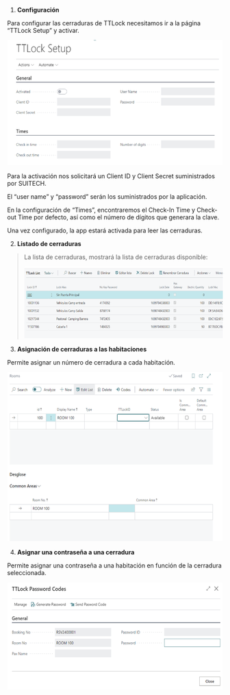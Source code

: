 1.  **Configuración**

Para configurar las cerraduras de TTLock necesitamos ir a la página
“TTLock Setup” y activar.

<img src="media/image1.png" style="width:5.90556in;height:3.04236in" alt="Interfaz de usuario gráfica, Aplicación Descripción generada automáticamente" />

Para la activación nos solicitará un Client ID y Client Secret
suministrados por SUITECH.

El “user name” y “password” serán los suministrados por la aplicación.

En la configuración de “Times”, encontraremos el Check-In Time y
Check-out Time por defecto, así como el número de dígitos que generara
la clave.

Una vez configurado, la app estará activada para leer las cerraduras.

2.  **Listado de cerraduras**

> La lista de cerraduras, mostrará la lista de cerraduras disponible:
>
> <img src="media/image2.png" style="width:5.90556in;height:1.74167in" alt="Interfaz de usuario gráfica Descripción generada automáticamente con confianza baja" />

3.  **Asignación de cerraduras a las habitaciones**

Permite asignar un número de cerradura a cada habitación.

<img src="media/image3.png" style="width:5.90556in;height:4.10694in" alt="Tabla Descripción generada automáticamente con confianza media" />

4.  **Asignar una contraseña a una cerradura**

Permite asignar una contraseña a una habitación en función de la
cerradura seleccionada.

<img src="media/image4.png" style="width:5.90556in;height:2.60625in" alt="Interfaz de usuario gráfica, Texto, Aplicación, Correo electrónico Descripción generada automáticamente" />
